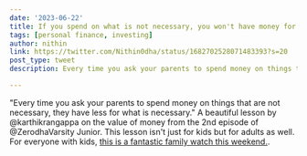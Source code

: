 ```yaml
---
date: '2023-06-22'
title: If you spend on what is not necessary, you won't have money for what is necessary
tags: [personal finance, investing]
author: nithin
link: https://twitter.com/Nithin0dha/status/1682702528071483393?s=20
post_type: tweet
description: Every time you ask your parents to spend money on things that are not necessary, they have less for what is necessary...

---
```


"Every time you ask your parents to spend money on things that are not necessary, they have less for what is necessary." 
A beautiful lesson by @karthikrangappa on the value of money from the 2nd episode of @ZerodhaVarsity Junior. This lesson isn't just for kids but for adults as well.
For everyone with kids, [this is a fantastic family watch this weekend.](https://www.youtube.com/watch?v=D916Xq4Fbxg).
